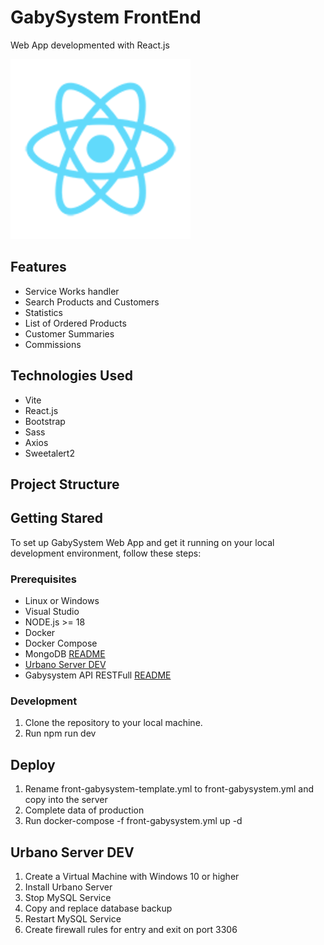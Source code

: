 # GabySystem FrontEnd

Web App developmented with React.js

![React](https://raw.githubusercontent.com/github/explore/main/topics/react/react.png)

## Features

- Service Works handler
- Search Products and Customers
- Statistics
- List of Ordered Products
- Customer Summaries
- Commissions

## Technologies Used

- Vite
- React.js
- Bootstrap
- Sass
- Axios
- Sweetalert2

## Project Structure

## Getting Stared

To set up GabySystem Web App and get it running on your local development environment, follow these steps:

### Prerequisites

- Linux or Windows
- Visual Studio
- NODE.js >= 18
- Docker
- Docker Compose
- MongoDB <a href="https://github.com/gabyreload1983/mongodb-gabysystem" target="_blank">README</a>
- [Urbano Server DEV](#urbano-server-dev)
- Gabysystem API RESTFull [README](https://github.com/gabyreload1983/api-gabysystem/blob/main/README.md)

### Development

1. Clone the repository to your local machine.
2. Run npm run dev

## Deploy

1. Rename front-gabysystem-template.yml to front-gabysystem.yml and copy into the server
2. Complete data of production
3. Run docker-compose -f front-gabysystem.yml up -d

## Urbano Server DEV

1. Create a Virtual Machine with Windows 10 or higher
2. Install Urbano Server
3. Stop MySQL Service
4. Copy and replace database backup
5. Restart MySQL Service
6. Create firewall rules for entry and exit on port 3306
